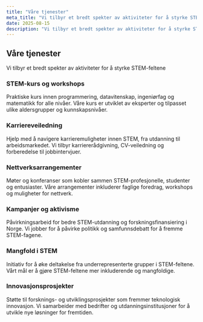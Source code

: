 ```yaml
---
title: "Våre tjenester"
meta_title: "Vi tilbyr et bredt spekter av aktiviteter for å styrke STEM-feltene | STEAM Norway"
date: 2025-08-15
description: "Vi tilbyr et bredt spekter av aktiviteter for å styrke STEM-feltene"
---
```


## Våre tjenester

Vi tilbyr et bredt spekter av aktiviteter for å styrke STEM-feltene

### STEM-kurs og workshops
Praktiske kurs innen programmering, datavitenskap, ingeniørfag og matematikk for alle nivåer. Våre kurs er utviklet av eksperter og tilpasset ulike aldersgrupper og kunnskapsnivåer.

### Karriereveiledning
Hjelp med å navigere karrieremuligheter innen STEM, fra utdanning til arbeidsmarkedet. Vi tilbyr karriererådgivning, CV-veiledning og forberedelse til jobbintervjuer.

### Nettverksarrangementer
Møter og konferanser som kobler sammen STEM-profesjonelle, studenter og entusiaster. Våre arrangementer inkluderer faglige foredrag, workshops og muligheter for nettverk.

### Kampanjer og aktivisme
Påvirkningsarbeid for bedre STEM-utdanning og forskningsfinansiering i Norge. Vi jobber for å påvirke politikk og samfunnsdebatt for å fremme STEM-fagene.

### Mangfold i STEM
Initiativ for å øke deltakelse fra underrepresenterte grupper i STEM-feltene. Vårt mål er å gjøre STEM-feltene mer inkluderende og mangfoldige.

### Innovasjonsprosjekter
Støtte til forsknings- og utviklingsprosjekter som fremmer teknologisk innovasjon. Vi samarbeider med bedrifter og utdanningsinstitusjoner for å utvikle nye løsninger for fremtiden.
